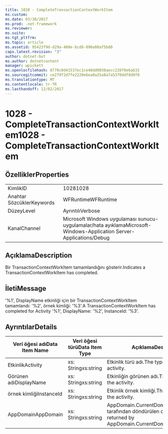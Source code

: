 ```yaml
---
title: 1028 - CompleteTransactionContextWorkItem
ms.custom: 
ms.date: 03/30/2017
ms.prod: .net-framework
ms.reviewer: 
ms.suite: 
ms.tgt_pltfrm: 
ms.topic: article
ms.assetid: 95423f9d-d29a-460e-bcd8-096e80af5bd0
caps.latest.revision: "3"
author: dotnet-bot
ms.author: dotnetcontent
manager: wpickett
ms.openlocfilehash: 8770c0d41537ec1ce48dd0038aecc220f0e6ab32
ms.sourcegitcommit: ce279f2d7fe2220e6ea0a25a8a7a5370ddf8d9f0
ms.translationtype: MT
ms.contentlocale: tr-TR
ms.lasthandoff: 12/02/2017
---
```

# <a name="1028---completetransactioncontextworkitem"></a><span data-ttu-id="a2020-102">1028 - CompleteTransactionContextWorkItem</span><span class="sxs-lookup"><span data-stu-id="a2020-102">1028 - CompleteTransactionContextWorkItem</span></span>
## <a name="properties"></a><span data-ttu-id="a2020-103">Özellikler</span><span class="sxs-lookup"><span data-stu-id="a2020-103">Properties</span></span>  
  
|||  
|-|-|  
|<span data-ttu-id="a2020-104">Kimlik</span><span class="sxs-lookup"><span data-stu-id="a2020-104">ID</span></span>|<span data-ttu-id="a2020-105">1028</span><span class="sxs-lookup"><span data-stu-id="a2020-105">1028</span></span>|  
|<span data-ttu-id="a2020-106">Anahtar Sözcükler</span><span class="sxs-lookup"><span data-stu-id="a2020-106">Keywords</span></span>|<span data-ttu-id="a2020-107">WFRuntime</span><span class="sxs-lookup"><span data-stu-id="a2020-107">WFRuntime</span></span>|  
|<span data-ttu-id="a2020-108">Düzey</span><span class="sxs-lookup"><span data-stu-id="a2020-108">Level</span></span>|<span data-ttu-id="a2020-109">Ayrıntılı</span><span class="sxs-lookup"><span data-stu-id="a2020-109">Verbose</span></span>|  
|<span data-ttu-id="a2020-110">Kanal</span><span class="sxs-lookup"><span data-stu-id="a2020-110">Channel</span></span>|<span data-ttu-id="a2020-111">Microsoft Windows uygulaması sunucu-uygulamalar/hata ayıklama</span><span class="sxs-lookup"><span data-stu-id="a2020-111">Microsoft-Windows-Application Server-Applications/Debug</span></span>|  
  
## <a name="description"></a><span data-ttu-id="a2020-112">Açıklama</span><span class="sxs-lookup"><span data-stu-id="a2020-112">Description</span></span>  
 <span data-ttu-id="a2020-113">Bir TransactionContextWorkItem tamamlandığını gösterir.</span><span class="sxs-lookup"><span data-stu-id="a2020-113">Indicates a TransactionContextWorkItem has completed.</span></span>  
  
## <a name="message"></a><span data-ttu-id="a2020-114">İleti</span><span class="sxs-lookup"><span data-stu-id="a2020-114">Message</span></span>  
 <span data-ttu-id="a2020-115">'%1', DisplayName etkinliği için bir TransactionContextWorkItem tamamlandı: '%2', örnek kimliği: '%3'.</span><span class="sxs-lookup"><span data-stu-id="a2020-115">A TransactionContextWorkItem has completed for Activity '%1', DisplayName: '%2', InstanceId: '%3'.</span></span>  
  
## <a name="details"></a><span data-ttu-id="a2020-116">Ayrıntılar</span><span class="sxs-lookup"><span data-stu-id="a2020-116">Details</span></span>  
  
|<span data-ttu-id="a2020-117">Veri öğesi adı</span><span class="sxs-lookup"><span data-stu-id="a2020-117">Data Item Name</span></span>|<span data-ttu-id="a2020-118">Veri öğesi türü</span><span class="sxs-lookup"><span data-stu-id="a2020-118">Data Item Type</span></span>|<span data-ttu-id="a2020-119">Açıklama</span><span class="sxs-lookup"><span data-stu-id="a2020-119">Description</span></span>|  
|--------------------|--------------------|-----------------|  
|<span data-ttu-id="a2020-120">Etkinlik</span><span class="sxs-lookup"><span data-stu-id="a2020-120">Activity</span></span>|<span data-ttu-id="a2020-121">xs: String</span><span class="sxs-lookup"><span data-stu-id="a2020-121">xs:string</span></span>|<span data-ttu-id="a2020-122">Etkinlik türü adı.</span><span class="sxs-lookup"><span data-stu-id="a2020-122">The type name of the activity.</span></span>|  
|<span data-ttu-id="a2020-123">Görünen adı</span><span class="sxs-lookup"><span data-stu-id="a2020-123">DisplayName</span></span>|<span data-ttu-id="a2020-124">xs: String</span><span class="sxs-lookup"><span data-stu-id="a2020-124">xs:string</span></span>|<span data-ttu-id="a2020-125">Etkinliğin görünen adı.</span><span class="sxs-lookup"><span data-stu-id="a2020-125">The display name of the activity.</span></span>|  
|<span data-ttu-id="a2020-126">örnek kimliği</span><span class="sxs-lookup"><span data-stu-id="a2020-126">InstanceId</span></span>|<span data-ttu-id="a2020-127">xs: String</span><span class="sxs-lookup"><span data-stu-id="a2020-127">xs:string</span></span>|<span data-ttu-id="a2020-128">Etkinlik örnek kimliği.</span><span class="sxs-lookup"><span data-stu-id="a2020-128">The instance id of the activity.</span></span>|  
|<span data-ttu-id="a2020-129">AppDomain</span><span class="sxs-lookup"><span data-stu-id="a2020-129">AppDomain</span></span>|<span data-ttu-id="a2020-130">xs: String</span><span class="sxs-lookup"><span data-stu-id="a2020-130">xs:string</span></span>|<span data-ttu-id="a2020-131">AppDomain.CurrentDomain.FriendlyName tarafından döndürülen dize.</span><span class="sxs-lookup"><span data-stu-id="a2020-131">The string returned by AppDomain.CurrentDomain.FriendlyName.</span></span>|
